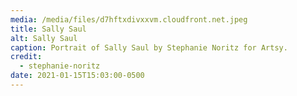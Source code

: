 ```yaml
---
media: /media/files/d7hftxdivxxvm.cloudfront.net.jpeg
title: Sally Saul
alt: Sally Saul
caption: Portrait of Sally Saul by Stephanie Noritz for Artsy.
credit:
  - stephanie-noritz
date: 2021-01-15T15:03:00-0500
---
```

